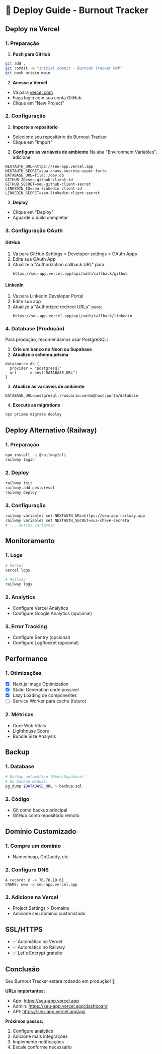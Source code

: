 # 🚀 Deploy Guide - Burnout Tracker

## Deploy na Vercel

### 1. Preparação

1. **Push para GitHub**
```bash
git add .
git commit -m "Initial commit - Burnout Tracker MVP"
git push origin main
```

2. **Acesse a Vercel**
- Vá para [vercel.com](https://vercel.com)
- Faça login com sua conta GitHub
- Clique em "New Project"

### 2. Configuração

1. **Importe o repositório**
- Selecione seu repositório do Burnout Tracker
- Clique em "Import"

2. **Configure as variáveis de ambiente**
Na aba "Environment Variables", adicione:

```env
NEXTAUTH_URL=https://seu-app.vercel.app
NEXTAUTH_SECRET=sua-chave-secreta-super-forte
DATABASE_URL=file:./dev.db
GITHUB_ID=seu-github-client-id
GITHUB_SECRET=seu-github-client-secret
LINKEDIN_ID=seu-linkedin-client-id
LINKEDIN_SECRET=seu-linkedin-client-secret
```

3. **Deploy**
- Clique em "Deploy"
- Aguarde o build completar

### 3. Configuração OAuth

#### GitHub
1. Vá para GitHub Settings > Developer settings > OAuth Apps
2. Edite sua OAuth App
3. Atualize a "Authorization callback URL" para:
   ```
   https://seu-app.vercel.app/api/auth/callback/github
   ```

#### LinkedIn
1. Vá para LinkedIn Developer Portal
2. Edite sua app
3. Atualize a "Authorized redirect URLs" para:
   ```
   https://seu-app.vercel.app/api/auth/callback/linkedin
   ```

### 4. Database (Produção)

Para produção, recomendamos usar PostgreSQL:

1. **Crie um banco no Neon ou Supabase**
2. **Atualize o schema.prisma**
```prisma
datasource db {
  provider = "postgresql"
  url      = env("DATABASE_URL")
}
```

3. **Atualize as variáveis de ambiente**
```env
DATABASE_URL=postgresql://usuario:senha@host:porta/database
```

4. **Execute as migrations**
```bash
npx prisma migrate deploy
```

## Deploy Alternativo (Railway)

### 1. Preparação
```bash
npm install -g @railway/cli
railway login
```

### 2. Deploy
```bash
railway init
railway add postgresql
railway deploy
```

### 3. Configuração
```bash
railway variables set NEXTAUTH_URL=https://seu-app.railway.app
railway variables set NEXTAUTH_SECRET=sua-chave-secreta
# ... outras variáveis
```

## Monitoramento

### 1. Logs
```bash
# Vercel
vercel logs

# Railway
railway logs
```

### 2. Analytics
- Configure Vercel Analytics
- Configure Google Analytics (opcional)

### 3. Error Tracking
- Configure Sentry (opcional)
- Configure LogRocket (opcional)

## Performance

### 1. Otimizações
- [x] Next.js Image Optimization
- [x] Static Generation onde possível
- [x] Lazy Loading de componentes
- [ ] Service Worker para cache (futuro)

### 2. Métricas
- Core Web Vitals
- Lighthouse Score
- Bundle Size Analysis

## Backup

### 1. Database
```bash
# Backup automático (Neon/Supabase)
# Ou backup manual:
pg_dump $DATABASE_URL > backup.sql
```

### 2. Código
- Git como backup principal
- GitHub como repositório remoto

## Domínio Customizado

### 1. Compre um domínio
- Namecheap, GoDaddy, etc.

### 2. Configure DNS
```
A record: @ -> 76.76.19.61
CNAME: www -> seu-app.vercel.app
```

### 3. Adicione na Vercel
- Project Settings > Domains
- Adicione seu domínio customizado

## SSL/HTTPS

- ✅ Automático na Vercel
- ✅ Automático no Railway
- ✅ Let's Encrypt gratuito

## Conclusão

Seu Burnout Tracker estará rodando em produção! 🎉

**URLs importantes:**
- App: https://seu-app.vercel.app
- Admin: https://seu-app.vercel.app/dashboard
- API: https://seu-app.vercel.app/api

**Próximos passos:**
1. Configure analytics
2. Adicione mais integrações
3. Implemente notificações
4. Escale conforme necessário
